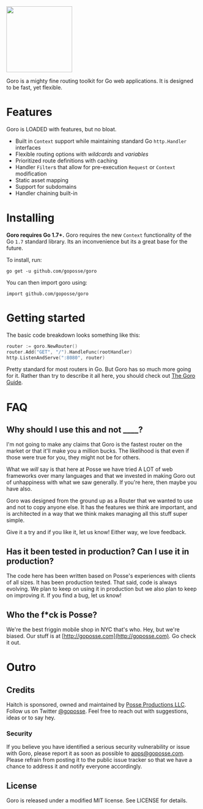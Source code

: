 
<img src="https://raw.githubusercontent.com/goposse/goro/assets/goro_logo.png" align="center" width="172">

Goro is a mighty fine routing toolkit for Go web applications. It is designed to
be fast, yet flexible.

# Features

Goro is LOADED with features, but no bloat.

- Built in `Context` support while maintaining standard Go `http.Handler` interfaces
- Flexible routing options with *wildcards* and *variables*
- Prioritized route definitions with caching
- Handler `Filter`s that allow for pre-execution `Request` or `Context` modification
- Static asset mapping
- Support for subdomains
- Handler chaining built-in

# Installing

**Goro requires Go 1.7+.** Goro requires the new `Context` functionality of the Go `1.7`
standard library. Its an inconvenience but its a great base for the future.

To install, run:

```
go get -u github.com/goposse/goro
```

You can then import goro using:

```
import github.com/goposse/goro
```

# Getting started

The basic code breakdown looks something like this:

```go
router := goro.NewRouter()
router.Add("GET", "/").HandleFunc(rootHandler)
http.ListenAndServe(":8080", router)
```

Pretty standard for most routers in Go. But Goro has so much more going for it. Rather
than try to describe it all here, you should check out [The Goro Guide](https://github.com/goposse/goro/wiki).

# FAQ

## Why should I use this and not ____?

I'm not going to make any claims that Goro is the fastest router on the market or that it'll make you a million bucks. The likelihood is that even if those were true for you, they might not be for others.

What we *will* say is that here at Posse we have tried A LOT of web frameworks over many languages and that we invested in making Goro out of unhappiness with what we saw generally. If you're here, then maybe you have also.

Goro was designed from the ground up as a Router that we wanted to use and not to copy anyone else. It has the features we think are important, and is architected in a way that we think makes managing all this stuff super simple.

Give it a try and if you like it, let us know! Either way, we love feedback.

## Has it been tested in production? Can I use it in production?

The code here has been written based on Posse's experiences with clients of all sizes. It has been production tested. That said, code is always evolving. We plan to keep on using it in production but we also plan to keep on improving it. If you find a bug, let us know!

## Who the f*ck is Posse?

We're the best friggin mobile shop in NYC that's who. Hey, but we're biased. Our stuff is at [http://goposse.com](http://goposse.com). Go check it out.

# Outro

## Credits

Haitch is sponsored, owned and maintained by [Posse Productions LLC](http://goposse.com). Follow us on Twitter [@goposse](https://twitter.com/goposse). Feel free to reach out with suggestions, ideas or to say hey.

### Security

If you believe you have identified a serious security vulnerability or issue with Goro, please report it as soon as possible to apps@goposse.com. Please refrain from posting it to the public issue tracker so that we have a chance to address it and notify everyone accordingly.

## License

Goro is released under a modified MIT license. See LICENSE for details.

